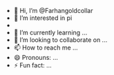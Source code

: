- 👋 Hi, I’m @Farhangoldcollar
- 👀 I’m interested in pi
- 
- 🌱 I’m currently learning ...
- 💞️ I’m looking to collaborate on ...
- 📫 How to reach me ...
- 😄 Pronouns: ...
- ⚡ Fun fact: ...

<!---
Farhangoldcollar/Farhangoldcollar is a ✨ special ✨ repository because its `README.md` (this file) appears on your GitHub profile.
You can click the Preview link to take a look at your changes.
--->

